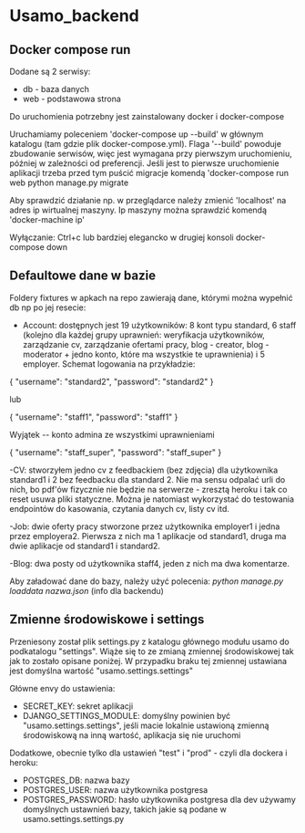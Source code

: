# Usamo_backend

## Docker compose run
Dodane są 2 serwisy: 
 - db - baza danych
 - web - podstawowa strona

Do uruchomienia potrzebny jest zainstalowany docker i docker-compose

Uruchamiamy poleceniem 'docker-compose up --build' w głównym katalogu (tam gdzie plik docker-compose.yml). Flaga '--build' powoduje zbudowanie serwisów, więc jest wymagana przy pierwszym uruchomieniu, później w zależności od preferencji.
Jeśli jest to pierwsze uruchomienie aplikacji trzeba przed tym puścić migracje komendą 'docker-compose run web python manage.py migrate

Aby sprawdzić działanie np. w przeglądarce należy zmienić 'localhost' na adres ip wirtualnej maszyny. Ip maszyny można sprawdzić komendą 'docker-machine ip'

Wyłączanie: Ctrl+c lub bardziej elegancko w drugiej konsoli docker-compose down

## Defaultowe dane w bazie

Foldery fixtures w apkach na repo zawierają dane, którymi można wypełnić db np po jej resecie: 
 - Account: dostępnych jest 19 użytkowników: 8 kont typu standard, 6 staff (kolejno dla każdej grupy uprawnień: weryfikacja użytkowników, zarządzanie cv, zarządzanie ofertami pracy, blog - creator, blog - moderator + jedno konto, które ma wszystkie te uprawnienia) i 5 employer. Schemat logowania na przykładzie:

{
   "username": "standard2",
   "password": "standard2"
}

lub

{
   "username": "staff1",
   "password": "staff1"
}

Wyjątek -- konto admina ze wszystkimi uprawnieniami

{
   "username": "staff_super",
   "password": "staff_super"
}

-CV: stworzyłem jedno cv z feedbackiem (bez zdjęcia) dla użytkownika standard1 i 2 bez feedbacku dla standard 2. Nie ma sensu odpalać urli do nich, bo pdf'ów fizycznie nie będzie na serwerze - zresztą heroku i tak co reset usuwa pliki statyczne. Można je natomiast wykorzystać do testowania endpointów do kasowania, czytania danych cv, listy cv itd. 

-Job: dwie oferty pracy stworzone przez użytkownika employer1 i jedna przez employera2. Pierwsza z nich ma 1 aplikacje od standard1, druga ma dwie aplikacje od standard1 i standard2.

-Blog: dwa posty od użytkownika staff4, jeden z nich ma dwa komentarze.

Aby załadować dane do bazy, należy użyć polecenia: *python manage.py loaddata nazwa.json* (info dla backendu)

## Zmienne środowiskowe i settings

Przeniesony został plik settings.py z katalogu głównego modułu usamo do podkatalogu "settings". Wiąże się to ze zmianą zmiennej środowiskowej tak jak to zostało opisane poniżej. W przypadku braku tej zmiennej ustawiana jest domyślna wartość "usamo.settings.settings"

Główne envy do ustawienia:

- SECRET_KEY: sekret aplikacji
- DJANGO_SETTINGS_MODULE: domyślny powinien być "usamo.settings.settings", jeśli macie lokalnie ustawioną zmienną środowiskową na inną wartość, aplikacja się nie uruchomi

Dodatkowe, obecnie tylko dla ustawień "test" i "prod" - czyli dla dockera i heroku:
- POSTGRES_DB: nazwa bazy
- POSTGRES_USER: nazwa użytkownika postgresa
- POSTGRES_PASSWORD: hasło użytkownika postgresa
dla dev używamy domyślnych ustawnień bazy, takich jakie są podane w usamo.settings.settings.py
